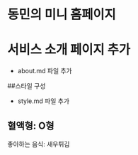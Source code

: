 # 동민의 미니 홈페이지

# 서비스 소개 페이지 추가

- about.md 파일 추가

##스타일 구성

- style.md 파일 추가

## 혈액형: O형

좋아하는 음식: 새우튀김
